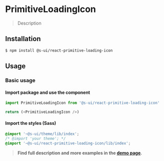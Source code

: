 # PrimitiveLoadingIcon

> Description

<!-- ![](./assets/preview.png) -->

## Installation

```sh
$ npm install @s-ui/react-primitive-loading-icon
```

## Usage

### Basic usage

#### Import package and use the component

```js
import PrimitiveLoadingIcon from '@s-ui/react-primitive-loading-icon'

return (<PrimitiveLoadingIcon />)
```

#### Import the styles (Sass)

```css
@import '~@s-ui/theme/lib/index';
/* @import 'your theme'; */
@import '~@s-ui/react-primitive-loading-icon/lib/index';
```


> **Find full description and more examples in the [demo page](#).**